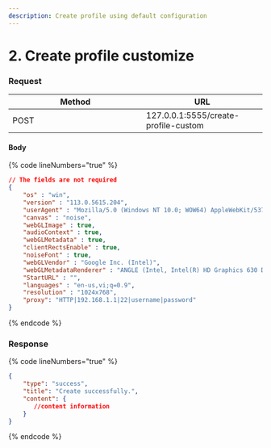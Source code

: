 ```yaml
---
description: Create profile using default configuration
---
```


# 2. Create profile customize

### **Request**

<table><thead><tr><th width="249">Method</th><th>URL</th></tr></thead><tbody><tr><td>POST</td><td>127.0.0.1:5555/create-profile-custom</td></tr></tbody></table>

#### **Body**

{% code lineNumbers="true" %}
```json
// The fields are not required
{
    "os" : "win",
    "version" : "113.0.5615.204",
    "userAgent" : "Mozilla/5.0 (Windows NT 10.0; WOW64) AppleWebKit/537.36 (KHTML, like Gecko) Chrome/114.0.5615.183 Safari/537.36",
    "canvas" : "noise",
    "webGLImage" : true,
    "audioContext" : true,
    "webGLMetadata" : true,
    "clientRectsEnable" : true,
    "noiseFont" : true,
    "webGLVendor" : "Google Inc. (Intel)",
    "webGLMetadataRenderer" : "ANGLE (Intel, Intel(R) HD Graphics 630 Direct3D11 vs_5_0 ps_5_0, D3D11-21.20.16.4526)",
    "StartURL" : "",
    "languages" : "en-us,vi;q=0.9",
    "resolution" : "1024x768",
    "proxy": "HTTP|192.168.1.1|22|username|password"
}
```
{% endcode %}

### **Response**

{% code lineNumbers="true" %}
```json
{
    "type": "success",
    "title": "Create successfully.",
    "content": {
       //content information 
    }
}
```
{% endcode %}
